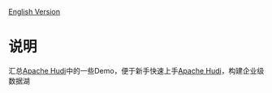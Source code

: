 [English Version](./README.en.md)

# 说明

汇总[Apache Hudi](https://github.com/apache/hudi)中的一些Demo，便于新手快速上手[Apache Hudi](https://github.com/apache/hudi)，构建企业级数据湖
